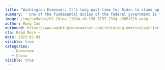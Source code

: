```yaml
---
title: "Washington Examiner: It’s long past time for Biden to stand up to China’s aggression and influence"
summary: ' One of the fundamental duties of the federal government is “to provide for the common defense,” but our elected leaders are failing us. The world watched last week as a Chinese spy balloon blatantly floated up to our military base in Alaska, down to our missile silos in Montana, and took a sharp right turn across the northern United States. It was not until the public noticed its presence that the Biden Administration scrambled for options on how to deal with spy apparatus. '
image: /img/updates/US_China_11984_c0-156-3737-2334_s885x516.webp
author: Hung Cao
outbound: https://www.washingtonexaminer.com/restoring-america/patriotism-unity/how-to-bankrupt-russia-and-protect-our-supply-chains?fbclid=IwAR34a76RHbz5s9av92NSF55YHfO5BnD794GtHLmWrV_oe5H8cD54Hfh7Ry0
cta: Read More →
date: 2023-02-09
visible: true
categories:
   - Newsroom
   - China
visible: true
---
```

